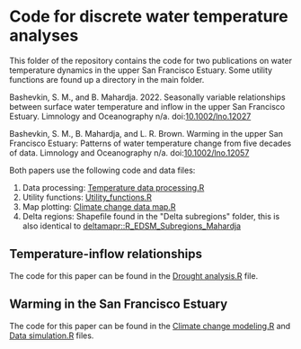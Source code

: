 # Code for discrete water temperature analyses

This folder of the repository contains the code for two publications on water temperature dynamics in the upper San Francisco Estuary. Some utility functions are found up a directory in the main folder. 

Bashevkin, S. M., and B. Mahardja. 2022. Seasonally variable relationships between surface water temperature and inflow in the upper San Francisco Estuary. Limnology and Oceanography n/a. doi:[10.1002/lno.12027](https://doi.org/10.1002/lno.12027)

Bashevkin, S. M., B. Mahardja, and L. R. Brown. Warming in the upper San Francisco Estuary: Patterns of water temperature change from five decades of data. Limnology and Oceanography n/a. doi:[10.1002/lno.12057](https://doi.org/10.1002/lno.12057)

Both papers use the following code and data files:
1. Data processing: [Temperature data processing.R](<Temperature data processing.R>)
2. Utility functions: [Utility_functions.R](/Utility_functions.R)
3. Map plotting: [Climate change data map.R](<Climate change data map.R>)
4. Delta regions: Shapefile found in the "Delta subregions" folder, this is also identical to [deltamapr::R_EDSM_Subregions_Mahardja](https://github.com/InteragencyEcologicalProgram/deltamapr)

## Temperature-inflow relationships

The code for this paper can be found in the [Drought analysis.R](<Drought analysis.R>) file.

## Warming in the San Francisco Estuary

The code for this paper can be found in the [Climate change modeling.R](<Climate change modeling.R>) and [Data simulation.R](<Data simulation.R>) files.
